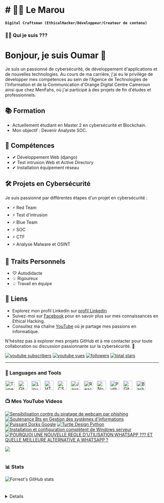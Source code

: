 # #                                                     🏄‍♂️ Le Marou

**`Digital Craftsman (EthicalHacker/Développeur/Createur de contenu)`**

 <summary><h3>👨‍💻 Qui je suis ??? </h3></summary>
   
# Bonjour, je suis Oumar 👋

Je suis un passionné de cybersécurité, de développement d'applications et de nouvelles technologies. Au cours de ma carrière, j'ai eu le privilège de développer mes compétences au sein de l'Agence de Technologies de l'Information et de la Communication d'Orange Digital Centre Cameroun ainsi que chez MenFahs, où j'ai participé à des projets de fin d'études et professionnels.

## 📚 Formation
- Actuellement étudiant en Master 2 en cybersécurité et Blockchain.
- Mon objectif : Devenir Analyste SOC.

## 🧰 Compétences
- ✔ Développement Web (django)
- ✔ Test intrusion Web et Active Directory
- ✔ Installation équipement réseau

## 🛠️ Projets en Cybersécurité
Je suis passionné par différentes étapes d'un projet en cybersécurité :
- ⚡ Red Team
- ⚡ Test d'intrusion
- ⚡ Blue Team
- ⚡ SOC
- ⚡ CTF
- ⚡ Analyse Malware et OSINT
  

## 👤 Traits Personnels
- ♡ Autodidacte
- ♧ Rigoureux
- ♤ Travail en équipe

## 🔗 Liens
- Explorez mon profil Linkedin sur [ profil Linkedin](https://www.linkedin.com/in/oumar-ali-mahamat-cybersecurity/)
- Suivez-moi sur [Facebook](https://www.facebook.com/votre-page) pour en savoir plus sur mes connaissances en Ethical Hacking.
- Consultez ma chaîne [YouTube](https://www.youtube.com/@lemarou639/videos) où je partage mes passions en informatique.

N'hésitez pas à explorer mes projets GitHub et à me contacter pour toute collaboration ou discussion passionnante sur la cybersécurité. 🚀


   <p align="left">
      <a href="https://www.youtube.com/@lemarou639/videos">
         <img alt="youtube subscribers" title=" Abonne toi a ma chaine YouTube" src="https://custom-icon-badges.demolab.com/youtube/channel/subscribers/UCxlWRWlrKmdkEpD64q6pxRA?color=%23E05D44&label=SUBSCRIBE&logo=video&logoColor=white&style=for-the-badge&labelColor=CE4630"/></a> 
      <a href="https://www.youtube.com/@lemarou639/videos">
         <img alt="youtube vues" title="YouTube vues" src="https://custom-icon-badges.demolab.com/youtube/channel/views/UCxlWRWlrKmdkEpD64q6pxRA?color=%23E1AD0E&logo=eye&logoColor=white&style=for-the-badge&labelColor=C79600"/></a> 
      <a href="https://github.com/le-marou?tab=followers">
         <img alt="followers" title="Follow me on Github" src="https://custom-icon-badges.demolab.com/github/followers/le-marou?color=236ad3&labelColor=1155ba&style=for-the-badge&logo=person-add&label=Follow&logoColor=white"/></a>
      <a href="https://github.com/le-marou?tab=repositories&sort=stargazers">
         <img alt="total stars" title="Total stars on GitHub" src="https://custom-icon-badges.demolab.com/github/stars/le-marou?color=55960c&style=for-the-badge&labelColor=488207&logo=star"/></a>
   </p>

---

### 🧰 Languages and Tools

<img align="left" alt="TypeScript" width="30px" style="padding-right:10px;" src="https://cdn.jsdelivr.net/gh/devicons/devicon/icons/typescript/typescript-plain.svg" />
<img align="left" alt="Git" width="30px" style="padding-right:10px;" src="https://cdn.jsdelivr.net/gh/devicons/devicon/icons/git/git-original.svg" />
<img align="left" alt="Linux" width="30px" style="padding-right:10px;" src="https://cdn.jsdelivr.net/gh/devicons/devicon/icons/linux/linux-original.svg" />
<img align="left" alt="HTML" width="30px" style="padding-right:10px;" src="https://cdn.jsdelivr.net/gh/devicons/devicon/icons/html5/html5-plain.svg" />
<img align="left" alt="CSS" width="30px" style="padding-right:10px;" src="https://cdn.jsdelivr.net/gh/devicons/devicon/icons/css3/css3-plain.svg" />
<img align="left" alt="JavaScript" width="30px" style="padding-right:10px;" src="https://cdn.jsdelivr.net/gh/devicons/devicon/icons/javascript/javascript-plain.svg" />
<img align="left" alt="React" width="30px" style="padding-right:10px;" src="https://cdn.jsdelivr.net/gh/devicons/devicon/icons/react/react-original.svg" />
<img align="left" alt="NodeJS" width="30px" style="padding-right:10px;" src="https://cdn.jsdelivr.net/gh/devicons/devicon/icons/nodejs/nodejs-original.svg" />
<img align="left" alt="Python" width="30px" style="padding-right:10px;" src="https://cdn.jsdelivr.net/gh/devicons/devicon/icons/python/python-plain.svg" />
<img align="left" alt="GitHub" width="30px" style="padding-right:10px;" src="https://cdn.jsdelivr.net/gh/devicons/devicon/icons/github/github-original.svg" />
<img align="left" alt="Bash" width="30px" style="padding-right:10px;" src="https://cdn.jsdelivr.net/gh/devicons/devicon/icons/bash/bash-original.svg" />
<br />

#

### 📺 Mes YouTube Videos

<!-- BEGIN YOUTUBE-CARDS -->
[![Sensibilisation contre du piratage de webcam par phishing](https://ytcards.demolab.com/?id=46LN42Ur9mE&title=Sensibilisation+contre+du+piratage+de+webcam+par+phishing&lang=en&timestamp=1656093010&background_color=%230d1117&title_color=%23ffffff&stats_color=%23dedede&width=250 "Sensibilisation contre du piratage de webcam par phishing")](https://www.youtube.com/watch?v=46LN42Ur9mE)
[![Soutenance Bts en Gestion des systèmes d'informations](https://ytcards.demolab.com/?id=7gTNjSHiBVA&title=Soutenance+Bts+en+Gestion+des+syst%C3%A8mes+d%27informations&lang=en&timestamp=1654697106&background_color=%230d1117&title_color=%23ffffff&stats_color=%23dedede&width=250 "Soutenance Bts en Gestion des systèmes d'informations")](https://www.youtube.com/watch?v=7gTNjSHiBVA)
[![Puissant  Dorks Google](https://ytcards.demolab.com/?id=FAPWvVnMR8w&title=Puissant++Dorks+Google&lang=en&timestamp=1654689082&background_color=%230d1117&title_color=%23ffffff&stats_color=%23dedede&width=250 "Puissant  Dorks Google")](https://www.youtube.com/watch?v=FAPWvVnMR8w)
[![Turtle Design Python](https://ytcards.demolab.com/?id=Kz-85oKpH7Y&title=Turtle+Design+Python&lang=en&timestamp=1654688037&background_color=%230d1117&title_color=%23ffffff&stats_color=%23dedede&width=250 "Turtle Design Python")](https://www.youtube.com/watch?v=Kz-85oKpH7Y)
[![Installation et configuration complètent de Windows serveur](https://ytcards.demolab.com/?id=F90-YKkOe4o&title=Installation+et+configuration+compl%C3%A8tent+de+Windows+serveur&lang=en&timestamp=1654687115&background_color=%230d1117&title_color=%23ffffff&stats_color=%23dedede&width=250 "Installation et configuration complètent de Windows serveur")](https://www.youtube.com/watch?v=F90-YKkOe4o)
[![POURQUOI UNE NOUVELLE REGLE D'UTILISATION WHATSAPP ??? ET QUELLE MEILLEURE ALTERNATIVE A WHATSAPP ?](https://ytcards.demolab.com/?id=z6_0XKp0mGc&title=POURQUOI+UNE+NOUVELLE+REGLE+D%27UTILISATION+WHATSAPP+%3F%3F%3F+ET+QUELLE+MEILLEURE+ALTERNATIVE+A+WHATSAPP+%3F&lang=en&timestamp=1611704112&background_color=%230d1117&title_color=%23ffffff&stats_color=%23dedede&width=250 "POURQUOI UNE NOUVELLE REGLE D'UTILISATION WHATSAPP ??? ET QUELLE MEILLEURE ALTERNATIVE A WHATSAPP ?")](https://www.youtube.com/watch?v=z6_0XKp0mGc)
<!-- END YOUTUBE-CARDS -->

[<img src="https://custom-icon-badges.demolab.com/badge/-Subscribe%20For%20More-red?style=for-the-badge&logo=video&logoColor=white"/>](https://www.youtube.com/@lemarou639/videos)

#

### 📊 Stats

![Forrest's GitHub stats](https://github-readme-stats.vercel.app/api?username=le-marou&show_icons=true&theme=gruvbox)

<!-- ![GitHub Streak](https://streak-stats.demolab.com?user=le-marou&theme=gruvbox&border_radius=4.5) -->

#
<details>
Je suis un passioné de la technologie indépendant et un créateur de contenu qui construit ma version du monde numérique une étape à la fois.tout le contenu vidéo est construit de l'idéation et de la planification, jusqu'à la finalisation du contenu avec des touches artistiques. Je publie ce contenu sur ma chaîne YouTube "[lemarou639] plus de  100 subscribers.

[Page_Facbook]: https://www.facebook.com/profile.php?id=100063481061853
[Youtube]: https://youtube.com/channel/UCxlWRWlrKmdkEpD64q6pxRA
[Github]:https://github.com/le-marou

